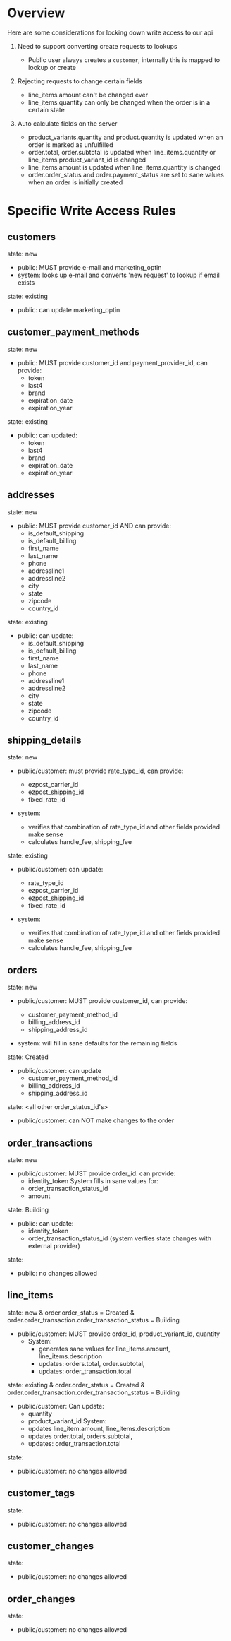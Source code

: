 # Overview

Here are some considerations for locking down write access to our api

1. Need to support converting create requests to lookups

   * Public user always creates a `customer`, internally this is mapped to lookup or create

2. Rejecting requests to change certain fields

   * line_items.amount can't be changed ever
   * line_items.quantity can only be changed when the order is in a certain state
   
3. Auto calculate fields on the server

   * product_variants.quantity and product.quantity is updated when an order is marked as unfulfilled
   * order.total, order.subtotal is updated when line_items.quantity or line_items.product_variant_id is changed
   * line_items.amount is updated when line_items.quantity is changed
   * order.order_status and order.payment_status are set to sane values when an order is initially created

# Specific Write Access Rules

##  customers

state: new

  * public: MUST provide e-mail and marketing_optin
  * system: looks up e-mail and converts 'new request' to lookup if email exists

state: existing

 * public: can update marketing_optin


##  customer_payment_methods

state: new

 * public: MUST provide customer_id  and payment_provider_id, can provide:
    * token
    * last4
    * brand
    * expiration_date
    * expiration_year
    
state: existing

  * public:  can updated:
    * token
    * last4
    * brand
    * expiration_date
    * expiration_year

##  addresses

state: new

  * public: MUST provide customer_id AND  can provide:
      * is_default_shipping
      * is_default_billing
      * first_name
      * last_name
      * phone
      * addressline1
      * addressline2
      * city
      * state
      * zipcode
      * country_id
      
state: existing

  * public: can update:
      * is_default_shipping
      * is_default_billing
      * first_name
      * last_name
      * phone
      * addressline1
      * addressline2
      * city
      * state
      * zipcode
      * country_id    

##  shipping_details

state: new

  * public/customer: must provide rate_type_id, can provide:
    * ezpost_carrier_id
    * ezpost_shipping_id
    * fixed_rate_id
    
  * system:
    * verifies that combination of rate_type_id and other fields provided make sense
    * calculates handle_fee, shipping_fee
    
state: existing

  * public/customer: can update:
    * rate_type_id
    * ezpost_carrier_id
    * ezpost_shipping_id
    * fixed_rate_id
    
  * system:
    * verifies that combination of rate_type_id and other fields provided make sense
    * calculates handle_fee, shipping_fee


##  orders

state: new

  * public/customer: MUST provide customer_id, can provide:
      * customer_payment_method_id
      * billing_address_id
      * shipping_address_id
      
  * system: will fill in sane defaults for the remaining fields

state: Created

  * public/customer: can update
      * customer_payment_method_id
      * billing_address_id
      * shipping_address_id


state: <all other order_status_id's>

  * public/customer: can NOT make changes to the order


##  order_transactions

state: new

 * public/customer: MUST provide order_id. can provide:
     * identity_token
   System fills in sane values for:
     * order_transaction_status_id
     * amount

state: Building

  * public: can update:
      * identity_token
      * order_transaction_status_id (system verfies state changes with external provider)

state: <all remaining>

  * public: no changes allowed


##  line_items

state: new & order.order_status = Created & order.order_transaction.order_transaction_status = Building

  * public/customer: MUST provide order_id, product_variant_id, quantity
    * System:
      * generates sane values for line_items.amount, line_items.description
      * updates: orders.total, order.subtotal,
      * updates: order_transaction.total
      
state: existing & order.order_status = Created & order.order_transaction.order_transaction_status = Building

  * public/customer:
    Can update:
      * quantity
      * product_variant_id
    System:
      * updates line_item.amount, line_items.description
      * updates order.total, orders.subtotal,
      * updates: order_transaction.total
    
state: <all remaining>

  * public/customer: no changes allowed


##  customer_tags

state: <all>

  * public/customer: no changes allowed

##  customer_changes

state: <all>

  * public/customer: no changes allowed


##  order_changes

state: <all>

  * public/customer: no changes allowed
